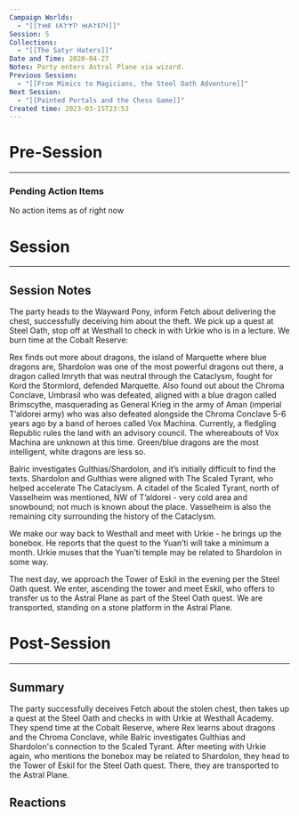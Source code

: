 ```yaml
---
Campaign Worlds:
  - "[[𐌕𐋅𐌄 𐌔𐌀𐌕𐌙𐌐 𐋅𐌀𐌕𐌄𐌐𐌔]]"
Session: 5
Collections:
  - "[[The Satyr Haters]]"
Date and Time: 2020-04-27
Notes: Party enters Astral Plane via wizard.
Previous Session:
  - "[[From Mimics to Magicians, the Steel Oath Adventure]]"
Next Session:
  - "[[Painted Portals and the Chess Game]]"
Created time: 2023-03-15T23:53
---
```

  

# Pre-Session

---

### Pending Action Items

No action items as of right now

# Session

---

## Session Notes

The party heads to the Wayward Pony, inform Fetch about delivering the chest, successfully deceiving him about the theft. We pick up a quest at Steel Oath, stop off at Westhall to check in with Urkie who is in a lecture. We burn time at the Cobalt Reserve:

Rex finds out more about dragons, the island of Marquette where blue dragons are, Shardolon was one of the most powerful dragons out there, a dragon called Imryth that was neutral through the Cataclysm, fought for Kord the Stormlord, defended Marquette. Also found out about the Chroma Conclave, Umbrasil who was defeated, aligned with a blue dragon called Brimscythe, masquerading as General Krieg in the army of Aman (imperial T’aldorei army) who was also defeated alongside the Chroma Conclave 5-6 years ago by a band of heroes called Vox Machina. Currently, a fledgling Republic rules the land with an advisory council. The whereabouts of Vox Machina are unknown at this time. Green/blue dragons are the most intelligent, white dragons are less so.

Balric investigates Gulthias/Shardolon, and it’s initially difficult to find the texts. Shardolon and Gulthias were aligned with The Scaled Tyrant, who helped accelerate The Cataclysm. A citadel of the Scaled Tyrant, north of Vasselheim was mentioned, NW of T’aldorei - very cold area and snowbound; not much is known about the place. Vasselheim is also the remaining city surrounding the history of the Cataclysm.

We make our way back to Westhall and meet with Urkie - he brings up the bonebox. He reports that the quest to the Yuan’ti will take a minimum a month. Urkie muses that the Yuan’ti temple may be related to Shardolon in some way.

The next day, we approach the Tower of Eskil in the evening per the Steel Oath quest. We enter, ascending the tower and meet Eskil, who offers to transfer us to the Astral Plane as part of the Steel Oath quest. We are transported, standing on a stone platform in the Astral Plane.

# Post-Session

---

## Summary

The party successfully deceives Fetch about the stolen chest, then takes up a quest at the Steel Oath and checks in with Urkie at Westhall Academy. They spend time at the Cobalt Reserve, where Rex learns about dragons and the Chroma Conclave, while Balric investigates Gulthias and Shardolon's connection to the Scaled Tyrant. After meeting with Urkie again, who mentions the bonebox may be related to Shardolon, they head to the Tower of Eskil for the Steel Oath quest. There, they are transported to the Astral Plane.

## Reactions